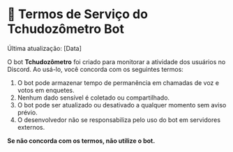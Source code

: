 # 📜 Termos de Serviço do Tchudozômetro Bot

Última atualização: [Data]

O bot **Tchudozômetro** foi criado para monitorar a atividade dos usuários no Discord. Ao usá-lo, você concorda com os seguintes termos:

1. O bot pode armazenar tempo de permanência em chamadas de voz e votos em enquetes.
2. Nenhum dado sensível é coletado ou compartilhado.
3. O bot pode ser atualizado ou desativado a qualquer momento sem aviso prévio.
4. O desenvolvedor não se responsabiliza pelo uso do bot em servidores externos.

**Se não concorda com os termos, não utilize o bot.**
